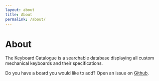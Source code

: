 ```yaml
---
layout: about
title: About
permalink: /about/
---
```

# About

The Keyboard Catalogue is a searchable database displaying all custom mechanical keyboards and their specifications.

Do you have a board you would like to add? Open an issue on [Github](https://github.com/patrickgil/The-Keyboard-Catalogue/issues).
